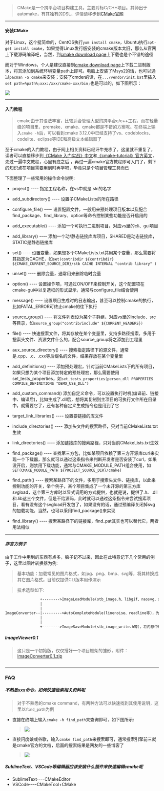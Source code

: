 >CMake是一个跨平台项目构建工具，主要对标C/C++项目。其师出于automake，有其独有的DSL，详情请移步到[CMake官网](https://cmake.org/)

---

#### 安装CMake
对于Linux，这个挺简单的，CentOS执行`yum install cmake`，Ubuntu执行`apt-get install cmake`，如果觉得Linux发行版安装的cmake版本太旧，那么从官网上下载源码编译吧，当然，到[cmake download page](https://cmake.org/download/)上下载也是个不错的途径

而对于Windows，个人是建议直接到[cmake download page](https://cmake.org/download/)上下载二进制版本，将其添加到系统环境变量path上即可。电脑上安装了Msys2的话，也可以通过`pacman -S cmake`来安装；安装了cmder的话，在`.../vendor/init.bat`里插入`set path=%path%;xxx:/xxx/cmake-xxx/bin;`也是可以的，如下图所示：

![](assets/004/02/04/09-1529930004000.png)

---

#### 入门教程
>cmake由于其语法丰富，比较适合管理大型的跨平台c/c++工程，而在轻量级的项目里，premake、xmake、qmake都是不错的方案呢。在终端上输入`cmake -h`后，可以看到cmake 3.12.0中已经支持了vs、codeblocks、codelite、eclipse等IDE和高级文本编辑器了

至于cmake的入门教程，由于网上相关资料已经汗牛充栋了，这里就不重复了，读者可以直接移步到[《CMake 入门实战》中文](http://www.hahack.com/codes/cmake/)和[《cmake-tutorial》官方英文](https://cmake.org/cmake-tutorial/)，先过一遍中文教程，心里有底之后 ，再过一遍cmake官方教程即可入门了，剩下的知识点在项目需要用到时再学吧，毕竟只是个项目管理工具而已

下面整理了一些常用的操作命令说明:
 - project() ---- 指定工程名称，在vs中就是.sln的名字
 - add_subdirectory() ---- 设置子CMakeLists的所在路径
 - configure_file() ---- 设置配置文件，一般用来预处理项目版本以及配合find_package、find_library、option等命令控制某些功能是否开启用的
 - add_executable() ---- 添加一个可执行二进制项目，对应vs里的cli、gui项目
 - add_library() ---- 添加一个动/静态链接库库项目，SHARED是动态链接库，STATIC是静态链接库

 - set() ---- 设置变量，如果想多个CMakeLists.txt共用某个变量，那么需要将其指定为CACHE，如`set(contribdir ${contribdir} ${CMAKE_CURRENT_SOURCE_DIR}/stb CACHE INTERNAL "contrib library" )`
 - unset() ---- 删除变量，通常用来删除临时变量
 - option() ---- 设置操作项，可通过ON/OFF来控制开关，这个配置项在cmake-gui中以复选框的形式显示，通常与configure_file结合使用
 - message() ---- 设置项目生成时的日志输出，甚至可以控制cmake的执行，比如FATAL_ERROR可终止cmake的往下执行

 - source_group() ---- 将文件列表设为某个子群组，对应vs里的include、src等目录，如`source_group("contrib/include" ${CURRENT_HEADERS})`
 - file() ---- 快速搜索文件，将其存放在某个变量里，支持多路径搜索，多用于搜索头文件、资源文件什么的，配合source_group将之添加到工程里
 - aux_source_directory() ---- 搜索指定路径下的源文件，通常是.cpp、.c、.cxx等后缀名的文件，结果存放在某个变量里
 - add_definitions() ---- 添加预处理宏，针对当前CMakeLists下的所有项目，如果只想为某个项目添加特定的预处理宏，那么需要使用set_tests_properties，如`set_tests_properties(person_dll PROPERTIES COMPILE_DEFINITIONS "DEMO_USE_DLL")`
 - add_custom_command() 添加自定义命令，可以设置执行时机(编译前、链接中、编译后)，比如生成了.dll后，想将其复制到主项目的可执行文件所在目录中，就需要它了，还有各种自定义生成指令也是用到了它

 - target_link_libraries() ---- 设置要链接的库文件
 - include_directories() ---- 添加头文件的搜索路径，只对当前CMakeLists.txt生效
 - link_directories() ---- 添加链接库的搜索路径，只对当前CMakeLists.txt生效

 - find_package() ---- 查找第三方包，比如某项目依赖了第三方开源库curl来实现一个下载器，那么就可以通过这条指令来判断开发者是否安装了curl，如果 没开启，则禁用下载功能，通常与CMAKE_MODULE_PATH组合使用，如`SET(CMAKE_MODULE_PATH ${PROJECT_SOURCE_DIR}/cmake)`
 - find_path() ---- 搜索某路径下的文件，多用于搜索头文件、链接库，以此来控制功能的开关，举个例子，某个项目集成了一个未开源的第三方库svgload，这个第三方库时以显式调用的方式提供，也就是说，提供了.h、.dll和.lib这三个文件，但是不给源码，此时就可以通过这条指令来尝试搜索项目，看有没有这个svgload开发包了，如果没有的话，通过预编译关闭掉svg的加载功能，当然，也可以采用find_package()来实现
 - find_library() ---- 搜索某路径下的链接库，find_pat其实也可以替代它，两者用法相似

---

##### 非官方例子
由于工作中用到的东西有点多，脑子记不过来，因此在此特意记下几个常用的例子，这里以图片转换器为例:

>基本功能：加载常见的图片格式，如jpg、png、bmp、svg等，将其转换成其它图片格式，目前仅提供CLI版本用作演示

>技术选型如下:
```txt
                +-------->ImageLoadModule(stb_image.h、libgif、naosvg、skia等)，加载磁盘上的图片资源到内存中
                |
                |
ImageConverter--|--------->AutoCompleteModule(linenoise、readline等)，为CLI程序提供命令自动补全的功能
                |
                |
                +-------->ImageSaveModule(stb_image_write.h等)，将内存中的图片数据保存到磁盘
```

##### ImageViewer0.1
>这只是一个初始版，仅仅搭好一个项目框架的雏形，附件：[ImageConverter0.1.zip]()

```c++

```

---

### FAQ
##### 不熟悉xxx命令，如何快速检索相关资料呢
>对于不熟悉的cmake command，有两种方法可以快速找到其使用说明，这里以`find_path`为例

 - 直接在终端上输入`cmake -h find_path`来查询即可，如下图所示:
   >![](assets/004/02/04/09-1529931230000.png)

 - 直接问度娘或谷歌，输入`cmake find_path`来搜索即可，通常搜索引擎前三就是cmake官方的文档，后面的搜索结果是网友的一些博客了
   >![](assets/004/02/04/09-1529931387000.png)

##### SublimeText、VSCode等编辑器应该安装什么插件来快速编辑cmake呢
 - SublimeText----CMakeEditor
 - VSCode----CMakeTool+CMake